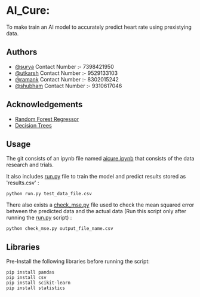 
# AI_Cure:

To make train an AI model to accurately predict heart rate using prexistying data.


## Authors

- [@surya](https://github.com/surya-0704)  Contact Number :- 7398421950
- [@utkarsh](https://github.com/Utkarshgupta56)  Contact Number :- 9529133103
- [@ramank](https://github.com/profresher149)  Contact Number :- 8302015242
- [@shubham](https://github.com/freeradical077)  Contact Number :- 9310617046
 



## Acknowledgements

 - [Random Forest Regressor](https://scikit-learn.org/stable/modules/generated/sklearn.ensemble.RandomForestRegressor.html)
 - [Decision Trees](https://scikit-learn.org/stable/modules/tree.html)


## Usage

The git consists of an ipynb file named [aicure.ipynb](https://github.com/surya-0704/aicure_DoctorDoom/blob/main/aicure.ipynb) that consists of the data research and trials.

It also includes [run.py](https://github.com/surya-0704/aicure_DoctorDoom/blob/main/run.py) file to train the model and predict results stored as 'results.csv' :

```
python run.py test_data_file.csv
```
There also exists a [check_mse.py](https://github.com/surya-0704/aicure_DoctorDoom/blob/main/check_mse.py) file used to check the mean squared error between the predicted data and the actual data (Run this script only after running the [run.py](https://github.com/surya-0704/aicure_DoctorDoom/blob/main/run.py) script) :

```
python check_mse.py output_file_name.csv
```


## Libraries

Pre-Install the following libraries before running the script:

```{python}
pip install pandas
pip install csv
pip install scikit-learn
pip install statistics
```
